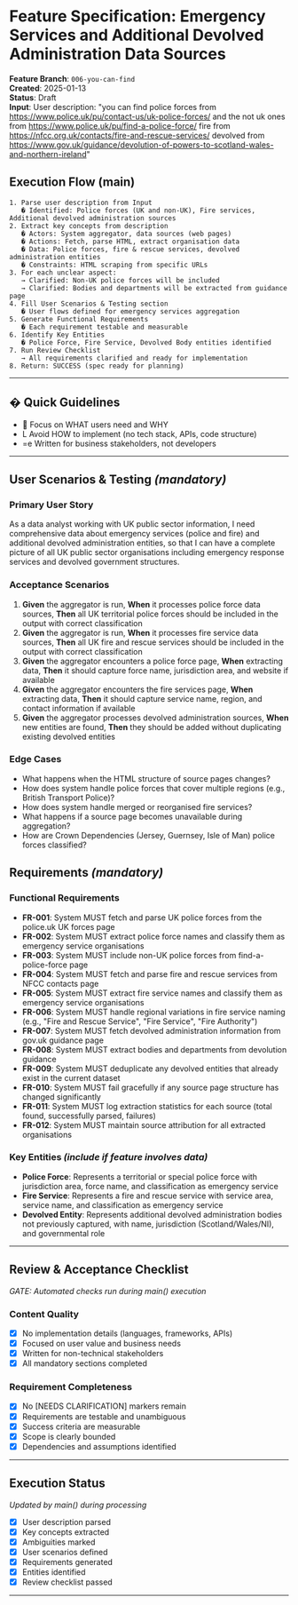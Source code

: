 # Feature Specification: Emergency Services and Additional Devolved Administration Data Sources

**Feature Branch**: `006-you-can-find`  
**Created**: 2025-01-13  
**Status**: Draft  
**Input**: User description: "you can find police forces from https://www.police.uk/pu/contact-us/uk-police-forces/ and the not uk ones from https://www.police.uk/pu/find-a-police-force/ fire from https://nfcc.org.uk/contacts/fire-and-rescue-services/ devolved from https://www.gov.uk/guidance/devolution-of-powers-to-scotland-wales-and-northern-ireland"

## Execution Flow (main)
```
1. Parse user description from Input
   � Identified: Police forces (UK and non-UK), Fire services, Additional devolved administration sources
2. Extract key concepts from description
   � Actors: System aggregator, data sources (web pages)
   � Actions: Fetch, parse HTML, extract organisation data
   � Data: Police forces, fire & rescue services, devolved administration entities
   � Constraints: HTML scraping from specific URLs
3. For each unclear aspect:
   → Clarified: Non-UK police forces will be included
   → Clarified: Bodies and departments will be extracted from guidance page
4. Fill User Scenarios & Testing section
   � User flows defined for emergency services aggregation
5. Generate Functional Requirements
   � Each requirement testable and measurable
6. Identify Key Entities
   � Police Force, Fire Service, Devolved Body entities identified
7. Run Review Checklist
   → All requirements clarified and ready for implementation
8. Return: SUCCESS (spec ready for planning)
```

---

## � Quick Guidelines
-  Focus on WHAT users need and WHY
- L Avoid HOW to implement (no tech stack, APIs, code structure)
- =e Written for business stakeholders, not developers

---

## User Scenarios & Testing *(mandatory)*

### Primary User Story
As a data analyst working with UK public sector information, I need comprehensive data about emergency services (police and fire) and additional devolved administration entities, so that I can have a complete picture of all UK public sector organisations including emergency response services and devolved government structures.

### Acceptance Scenarios
1. **Given** the aggregator is run, **When** it processes police force data sources, **Then** all UK territorial police forces should be included in the output with correct classification
2. **Given** the aggregator is run, **When** it processes fire service data sources, **Then** all UK fire and rescue services should be included in the output with correct classification
3. **Given** the aggregator encounters a police force page, **When** extracting data, **Then** it should capture force name, jurisdiction area, and website if available
4. **Given** the aggregator encounters the fire services page, **When** extracting data, **Then** it should capture service name, region, and contact information if available
5. **Given** the aggregator processes devolved administration sources, **When** new entities are found, **Then** they should be added without duplicating existing devolved entities

### Edge Cases
- What happens when the HTML structure of source pages changes?
- How does system handle police forces that cover multiple regions (e.g., British Transport Police)?
- How does system handle merged or reorganised fire services?
- What happens if a source page becomes unavailable during aggregation?
- How are Crown Dependencies (Jersey, Guernsey, Isle of Man) police forces classified?

## Requirements *(mandatory)*

### Functional Requirements
- **FR-001**: System MUST fetch and parse UK police forces from the police.uk UK forces page
- **FR-002**: System MUST extract police force names and classify them as emergency service organisations
- **FR-003**: System MUST include non-UK police forces from find-a-police-force page
- **FR-004**: System MUST fetch and parse fire and rescue services from NFCC contacts page
- **FR-005**: System MUST extract fire service names and classify them as emergency service organisations
- **FR-006**: System MUST handle regional variations in fire service naming (e.g., "Fire and Rescue Service", "Fire Service", "Fire Authority")
- **FR-007**: System MUST fetch devolved administration information from gov.uk guidance page
- **FR-008**: System MUST extract bodies and departments from devolution guidance
- **FR-009**: System MUST deduplicate any devolved entities that already exist in the current dataset
- **FR-010**: System MUST fail gracefully if any source page structure has changed significantly
- **FR-011**: System MUST log extraction statistics for each source (total found, successfully parsed, failures)
- **FR-012**: System MUST maintain source attribution for all extracted organisations

### Key Entities *(include if feature involves data)*
- **Police Force**: Represents a territorial or special police force with jurisdiction area, force name, and classification as emergency service
- **Fire Service**: Represents a fire and rescue service with service area, service name, and classification as emergency service  
- **Devolved Entity**: Represents additional devolved administration bodies not previously captured, with name, jurisdiction (Scotland/Wales/NI), and governmental role

---

## Review & Acceptance Checklist
*GATE: Automated checks run during main() execution*

### Content Quality
- [x] No implementation details (languages, frameworks, APIs)
- [x] Focused on user value and business needs
- [x] Written for non-technical stakeholders
- [x] All mandatory sections completed

### Requirement Completeness
- [x] No [NEEDS CLARIFICATION] markers remain
- [x] Requirements are testable and unambiguous
- [x] Success criteria are measurable
- [x] Scope is clearly bounded
- [x] Dependencies and assumptions identified

---

## Execution Status
*Updated by main() during processing*

- [x] User description parsed
- [x] Key concepts extracted
- [x] Ambiguities marked
- [x] User scenarios defined
- [x] Requirements generated
- [x] Entities identified
- [x] Review checklist passed

---
